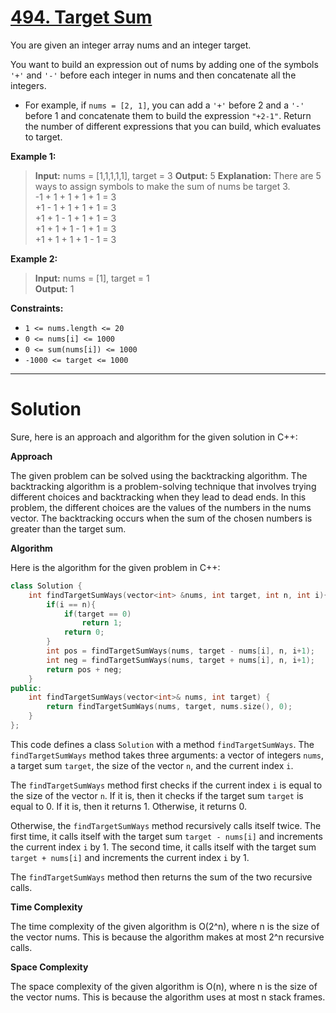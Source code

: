 # [494. Target Sum](https://leetcode.com/problems/target-sum/)

You are given an integer array nums and an integer target.

You want to build an expression out of nums by adding one of the symbols `'+'` and `'-'` before each integer in nums and then concatenate all the integers.

- For example, if `nums = [2, 1]`, you can add a `'+'` before 2 and a `'-'` before 1 and concatenate them to build the expression `"+2-1"`.
Return the number of different expressions that you can build, which evaluates to target.

**Example 1:**

>**Input:** nums = [1,1,1,1,1], target = 3
**Output:** 5
**Explanation:** There are 5 ways to assign symbols to make the sum of nums be target 3.<br>
-1 + 1 + 1 + 1 + 1 = 3<br>
+1 - 1 + 1 + 1 + 1 = 3<br>
+1 + 1 - 1 + 1 + 1 = 3<br>
+1 + 1 + 1 - 1 + 1 = 3<br>
+1 + 1 + 1 + 1 - 1 = 3

**Example 2:**

>**Input:** nums = [1], target = 1<br>
**Output:** 1 

**Constraints:**

- `1 <= nums.length <= 20`
- `0 <= nums[i] <= 1000`
- `0 <= sum(nums[i]) <= 1000`
- `-1000 <= target <= 1000`
---
# Solution
Sure, here is an approach and algorithm for the given solution in C++:

**Approach**

The given problem can be solved using the backtracking algorithm. The backtracking algorithm is a problem-solving technique that involves trying different choices and backtracking when they lead to dead ends. In this problem, the different choices are the values of the numbers in the nums vector. The backtracking occurs when the sum of the chosen numbers is greater than the target sum.

**Algorithm**

Here is the algorithm for the given problem in C++:

```c++
class Solution {
    int findTargetSumWays(vector<int> &nums, int target, int n, int i){
        if(i == n){
            if(target == 0)
                return 1;
            return 0;
        }
        int pos = findTargetSumWays(nums, target - nums[i], n, i+1);
        int neg = findTargetSumWays(nums, target + nums[i], n, i+1);
        return pos + neg;
    }
public:
    int findTargetSumWays(vector<int>& nums, int target) {
        return findTargetSumWays(nums, target, nums.size(), 0);
    }
};
```

This code defines a class `Solution` with a method `findTargetSumWays`. The `findTargetSumWays` method takes three arguments: a vector of integers `nums`, a target sum `target`, the size of the vector `n`, and the current index `i`.

The `findTargetSumWays` method first checks if the current index `i` is equal to the size of the vector `n`. If it is, then it checks if the target sum `target` is equal to 0. If it is, then it returns 1. Otherwise, it returns 0.

Otherwise, the `findTargetSumWays` method recursively calls itself twice. The first time, it calls itself with the target sum `target - nums[i]` and increments the current index `i` by 1. The second time, it calls itself with the target sum `target + nums[i]` and increments the current index `i` by 1.

The `findTargetSumWays` method then returns the sum of the two recursive calls.

**Time Complexity**

The time complexity of the given algorithm is O(2^n), where n is the size of the vector nums. This is because the algorithm makes at most 2^n recursive calls.

**Space Complexity**

The space complexity of the given algorithm is O(n), where n is the size of the vector nums. This is because the algorithm uses at most n stack frames.